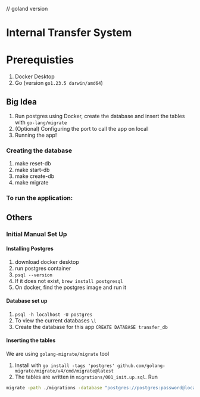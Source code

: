 // goland version
# Internal Transfer System

# Prerequisties
1. Docker Desktop
2. Go (version `go1.23.5 darwin/amd64`)

## Big Idea
1. Run postgres using Docker, create the database and insert the tables with `go-lang/migrate`
2. (Optional) Configuring the port to call the app on local
3. Running the app!

### Creating the database
1. make reset-db
2. make start-db
2. make create-db
3. make migrate

### To run the application:



## Others
### Initial Manual Set Up 
#### Installing Postgres
1. download docker desktop
2. run postgres container
3. `psql --version`
4. If it does not exist, `brew install postgresql`
5. On docker, find the postgres image and run it

#### Database set up
1. `psql -h localhost -U postgres`
2.  To view the current databases `\l`
3. Create the database for this app `CREATE DATABASE transfer_db`


#### Inserting the tables
We are using `golang-migrate/migrate` tool
1. Install with  `go install -tags 'postgres' github.com/golang-migrate/migrate/v4/cmd/migrate@latest`
2. The tables are written in `migrations/001_init.up.sql`. Run
```bash
migrate -path ./migrations -database "postgres://postgres:password@localhost:5432/transfer_db?sslmode=disable" up
```



